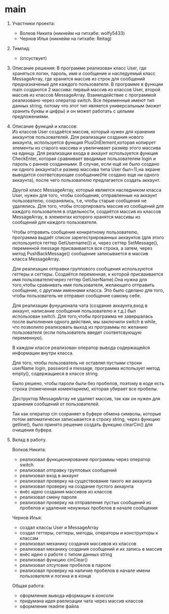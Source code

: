 # main
1.  Участники проекта: 
    - Волков Никита (никнейм на гитхабе: wolfy5433)
    - Чернов Илья (никнейм на гитхабе: Reitag)

2.  Тимлид: 
    - (отсуствует)

3.  Описание решения:
     В программе реализован класс User, где храняться логин, пароль, имя и сообщение и наследуемый класс MessageArray, где хранится массив из строк для сообщений предназначеный для каждого пользователя.
     В программе в функции main создаются 2 массива: первый массив из классов User, второй массив из классов MessageArray. Взаимодействие с программой реализовано через оператор switch.
     Все переменные имеют тип данных string, потому что этот тип является универсальным (может хранить буквы и цифры) и он может работать с целыми предложениями. 

4.  Описание функций и классов:   
    Из классов User создаётся массив, который нужен для хранения аккаунтов пользователей. Для реализации создания нового аккаунта, используется функция PlusOnElement,которая копирует элементы из старого массива и увеличивает размер этого массива на единцу. Для реализации входа в аккаунт используется функция CheckEnter, которая сравнивает вводимые пользователем login и пароль с раннее созданными. В случае, если ещё не было создано ни одного аккаунта(т.е размер массива типа User был=1),на экране выводится соответсвующее сообщение(Не  создано еще ни одного аккаунта), после чего пользователю предлагается создать аккаунт. 
    
    Другой класс MessageArray, который является наследником класса User, нужен для того, чтобы сообщения, отправленные на аккаунт пользователю, сохранялись, т.е, чтобы старые сообщения не удалялись. Для того, чтобы отсортировать массив из сообщений для каждого пользователя в отдельности, создаётся массив из классов MessageArray, в элементах которого хранятся массивы из сообщений для каждого пользователя.

    Чтобы отправить сообщение конкретному пользователю, программа выдаёт список зарегестрированных аккаунтов (для этого используется геттер GetUsername()) и, через сеттер SetMessage(), переменной message присваивается вся строка, а затем, через метод PushBackMessage() сообщение записывается в массив класса MessageArray.
    
    Для реализации отправки группового сообщения используются геттеры и сеттеры. Создаётся переменная, к которой присваивается имя пользователя(через геттер GetUserName).Она нужна для того,чтобы сравнивать имя пользователя, желающего отправить сообщение, с другими именнами класса. Это было сделано для того, чтобы пользователь не отправил сообщение самому себе.

    Для реализации фунуционала чата (создание аккаунта,вход в аккаунт, написание сообщения пользователю и т.д.) был использован switch. Для того,чтобы программа не завершалась после выполнения одного действия, мы заключили switch в while, что позволило реализовать выход из программы по желанию пользователя (если пользователь введет соответсвующую переменную).

    В каждом классе реализован оператор вывода содержащейся информации внутри класса.

    Для того, чтобы пользователь не оставлял пустыми строки userName login, password и message, программа использует метод empty(), содержащиеся в классе string.

    Было решено, чтобы пароли были без пробелов, поэтому в коде есть строка (помеченная коментарием), которая убирает все пробелы.

    Деструктор MessageArray не удаляет массив, так как он нужен для хранения сообщений от пользователей.

    Так как оператор cin сохраняет в буфере обмена символы, которые потом автоматически записывается в строку string, через функцию getline(), было принято решение создать функцию clearCin() для очищения буфера.

5.  Вклад в работу.

    Волков Никита:
    -   реализовал функционирование программы через оператор switch
    -   реализовал отправку групповых сообщений
    -   реализовал вход в аккаунт
    -   реализовал проверку на существование такого же аккаунта
    -   реализовал проверку на создание пустого аккаунта
    -   внёс идею создания массивов из классов
    -   реализовал смену пароля
    -   реализовал проверку на отправление пустых сообщений из пробелов и удаление ненужных пробелов в начале сообщения

    Чернов Илья:
    -   создал классы User и MessageArray
    -   создал геттеры, сеттеры, методы, операторы и конструкторы к классам
    -   реализовал механику создания массивов из классов
    -   реализовал механику создания сообщений и их запись в массив
    -   внёс идею о работе с типом данных string
    -   реализовал функцию cinClear()
    -   реализовал отсутсвие пробелов в пароле
    -   реализовал проверку на наличие пробелов в начале имени пользователя и логина и в конце

    Общая работа:
    -   оформление вывода иформации в консоли
    -   придумана идея раелизации чата через массив классов
    -   оформление readme файла
